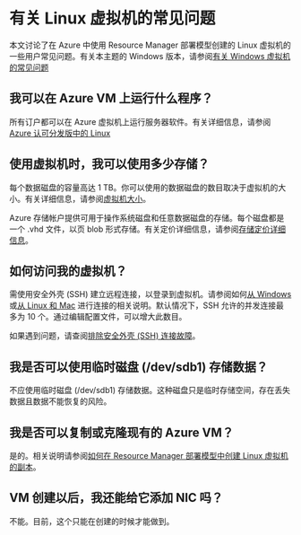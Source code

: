 <properties
	pageTitle="Linux VM 的常见问题 | Azure"
	description="回答了通过 Resource Manager 模型创建的 Linux 虚拟机的一些常见问题。"
	services="virtual-machines-linux"
	documentationCenter=""
	authors="cynthn"
	manager="timlt"
	editor=""
	tags="azure-resource-management"/>

<tags
	ms.service="virtual-machines-linux"
	ms.date="05/16/2016"
	wacn.date="07/11/2016"/>

# 有关 Linux 虚拟机的常见问题 


本文讨论了在 Azure 中使用 Resource Manager 部署模型创建的 Linux 虚拟机的一些用户常见问题。有关本主题的 Windows 版本，请参阅[有关 Windows 虚拟机的常见问题](/documentation/articles/virtual-machines-windows-faq/)

## 我可以在 Azure VM 上运行什么程序？

所有订户都可以在 Azure 虚拟机上运行服务器软件。有关详细信息，请参阅 [Azure 认可分发版中的 Linux](/documentation/articles/virtual-machines-linux-endorsed-distros/)


## 使用虚拟机时，我可以使用多少存储？

每个数据磁盘的容量高达 1 TB。你可以使用的数据磁盘的数目取决于虚拟机的大小。有关详细信息，请参阅[虚拟机大小](/documentation/articles/virtual-machines-linux-sizes/)。

Azure 存储帐户提供可用于操作系统磁盘和任意数据磁盘的存储。每个磁盘都是一个 .vhd 文件，以页 blob 形式存储。有关定价详细信息，请参阅[存储定价详细信息](/home/features/storage/pricing/)。



## 如何访问我的虚拟机？

需使用安全外壳 (SSH) 建立远程连接，以登录到虚拟机。请参阅如何[从 Windows](/documentation/articles/virtual-machines-linux-ssh-from-windows/) 或[从 Linux 和 Mac](/documentation/articles/virtual-machines-linux-ssh-from-linux/) 进行连接的相关说明。默认情况下，SSH 允许的并发连接最多为 10 个。通过编辑配置文件，可以增大此数目。


如果遇到问题，请查阅[排除安全外壳 (SSH) 连接故障](/documentation/articles/virtual-machines-linux-troubleshoot-ssh-connection/)。

## 我是否可以使用临时磁盘 (/dev/sdb1) 存储数据？

不应使用临时磁盘 (/dev/sdb1) 存储数据。这种磁盘只是临时存储空间，存在丢失数据且数据不能恢复的风险。

## 我是否可以复制或克隆现有的 Azure VM？

是的。相关说明请参阅[如何在 Resource Manager 部署模型中创建 Linux 虚拟机的副本](/documentation/articles/virtual-machines-linux-specialized-image/)。

## VM 创建以后，我还能给它添加 NIC 吗？

不能。目前，这个只能在创建的时候才能做到。


<!---HONumber=Mooncake_0704_2016-->